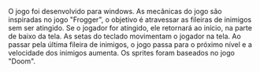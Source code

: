 O jogo foi desenvolvido para windows. As mecânicas do jogo são inspiradas no jogo "Frogger", o objetivo é atravessar as fileiras de inimigos sem ser atingido. Se o jogador for atingido, ele retornará ao início, na parte de baixo da tela. As setas do teclado movimentam o jogador na tela. Ao passar pela última fileira de inimigos, o jogo passa para o próximo nível e a velocidade dos inimigos aumenta. Os sprites foram baseados no jogo "Doom".
